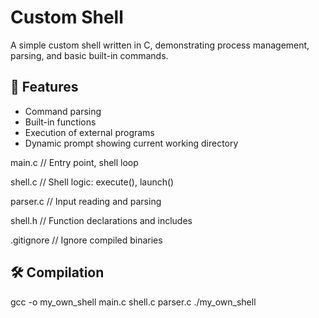 # Custom Shell

A simple custom shell written in C, demonstrating process management, parsing, and basic built-in commands.

## 🚀 Features

- Command parsing
- Built-in functions
- Execution of external programs
- Dynamic prompt showing current working directory



main.c // Entry point, shell loop

shell.c // Shell logic: execute(), launch()

parser.c // Input reading and parsing

shell.h // Function declarations and includes

.gitignore // Ignore compiled binaries


## 🛠️ Compilation


gcc -o my_own_shell main.c shell.c parser.c
./my_own_shell




